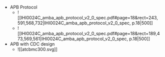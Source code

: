 - APB Protocol
	- ![[IHI0024C_amba_apb_protocol_v2_0_spec.pdf#page=18&rect=243,591,568,732|IHI0024C_amba_apb_protocol_v2_0_spec, p.18|500]]
	- ![[IHI0024C_amba_apb_protocol_v2_0_spec.pdf#page=18&rect=189,473,569,561|IHI0024C_amba_apb_protocol_v2_0_spec, p.18|500]]
- APB with CDC design
	- ![[atcbmc300.svg]]
